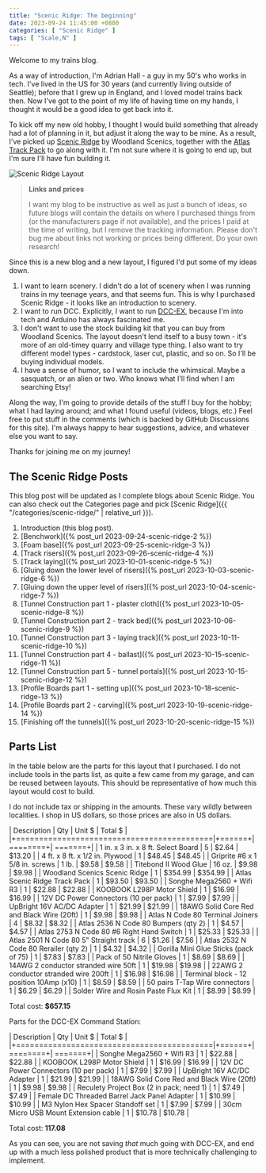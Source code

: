 ```yaml
---
title: "Scenic Ridge: The beginning"
date: 2023-09-24 11:45:00 +0800
categories: [ "Scenic Ridge" ]
tags: [ "Scale,N" ]
---
```


Welcome to my trains blog.

As a way of introduction, I'm Adrian Hall - a guy in my 50's who works in tech.  I've lived in the US for 30 years (and currently living outside of Seattle); before that I grew up in England, and I loved model trains back then.  Now I've got to the point of my life of having time on my hands, I thought it would be a good idea to get back into it.

To kick off my new old hobby, I thought I would build something that already had a lot of planning in it, but adjust it along the way to be mine.  As a result, I've picked up [Scenic Ridge](https://www.hobbytown.com/woodland-scenics-scenic-ridge-layout-kit-n-scale-woost1482/p291522) by Woodland Scenics, together with the [Atlas Track Pack](https://www.trainz.com/products/atlas-2588-n-scale-scenic-ridge-track-pack) to go along with it.  I'm not sure where it is going to end up, but I'm sure I'll have fun building it.

![Scenic Ridge Layout](https://woodlandscenics.woodlandscenics.com/images/NewWSWeb/ST1482_f_1.jpg)

> **Links and prices**
>
> I want my blog to be instructive as well as just a bunch of ideas, so future blogs will contain the details on where I purchased things from (or the manufacturers page if not available), and the prices I paid at the time of writing, but I remove the tracking information.  Please don't bug me about links not working or prices being different.  Do your own research!

Since this is a new blog and a new layout, I figured I'd put some of my ideas down.

1. I want to learn scenery. I didn't do a lot of scenery when I was running trains in my teenage years, and that seems fun.  This is why I purchased Scenic Ridge - it looks like an introduction to scenery.
2. I want to run DCC.  Explicitly, I want to run [DCC-EX](https://dcc-ex.com), because I'm into tech and Arduino has always fascinated me.
3. I don't want to use the stock building kit that you can buy from Woodland Scenics.  The layout doesn't lend itself to a busy town - it's more of an old-timey quarry and village type thing.  I also want to try different model types - cardstock, laser cut, plastic, and so on.  So I'll be buying individual models.
4. I have a sense of humor, so I want to include the whimsical.  Maybe a sasquatch, or an alien or two.  Who knows what I'll find when I am searching Etsy!

Along the way, I'm going to provide details of the stuff I buy for the hobby; what I had laying around; and what I found useful (videos, blogs, etc.)  Feel free to put stuff in the comments (which is backed by GitHub Discussions for this site).  I'm always happy to hear suggestions, advice, and whatever else you want to say.

Thanks for joining me on my journey!

## The Scenic Ridge Posts

This blog post will be updated as I complete blogs about Scenic Ridge.  You can also check out the Categories page and pick [Scenic Ridge]({{ "/categories/scenic-ridge/" | relative_url }}).

1. Introduction (this blog post).
2. [Benchwork]({% post_url 2023-09-24-scenic-ridge-2 %})
3. [Foam base]({% post_url 2023-09-25-scenic-ridge-3 %})
4. [Track risers]({% post_url 2023-09-26-scenic-ridge-4 %})
5. [Track laying]({% post_url 2023-10-01-scenic-ridge-5 %})
6. [Gluing down the lower level of risers]({% post_url 2023-10-03-scenic-ridge-6 %})
7. [Gluing down the upper level of risers]({% post_url 2023-10-04-scenic-ridge-7 %})
8. [Tunnel Construction part 1 - plaster cloth]({% post_url 2023-10-05-scenic-ridge-8 %})
9. [Tunnel Construction part 2 - track bed]({% post_url 2023-10-06-scenic-ridge-9 %})
10. [Tunnel Construction part 3 - laying track]({% post_url 2023-10-11-scenic-ridge-10 %})
11. [Tunnel Construction part 4 - ballast]({% post_url 2023-10-15-scenic-ridge-11 %})
12. [Tunnel Construction part 5 - tunnel portals]({% post_url 2023-10-15-scenic-ridge-12 %})
13. [Profile Boards part 1 - setting up]({% post_url 2023-10-18-scenic-ridge-13 %})
14. [Profile Boards part 2 - carving]({% post_url 2023-10-19-scenic-ridge-14 %})
15. [Finishing off the tunnels]({% post_url 2023-10-20-scenic-ridge-15 %})

## Parts List

In the table below are the parts for this layout that I purchased. I do not include tools in the parts list, as quite a few came from my garage, and can be reused between layouts.  This should be representative of how much this layout would cost to build.

I do not include tax or shipping in the amounts.  These vary wildly between localities.  I shop in US dollars, so those prices are also in US dollars.

| Description                                | Qty    | Unit $  | Total $ |
|+===========================================|+======+|========+| =======+|
| 1 in. x 3 in. x 8 ft. Select Board         | 5      | $2.64   | $13.20  |
| 4 ft. x 8 ft. x 1/2 in. Plywood            | 1      | $48.45  | $48.45  |
| Griprite #6 x 1 5/8 in. screws             | 1 lb.  | $9.58   | $9.58   |
| Titebond II Wood Glue                      | 16 oz. | $9.98   | $9.98   |
| Woodland Scenics Scenic Ridge              | 1      | $354.99 | $354.99 |
| Atlas Scenic Ridge Track Pack              | 1      | $93.50  | $93.50  |
| Songhe Mega2560 + Wifi R3                  | 1      | $22.88  | $22.88  |
| KOOBOOK L298P Motor Shield                 | 1      | $16.99  | $16.99  |
| 12V DC Power Connectors (10 per pack)      | 1      | $7.99   | $7.99   |
| UpBright 16V AC/DC Adapter                 | 1      | $21.99  | $21.99  |
| 18AWG Solid Core Red and Black Wire (20ft) | 1      | $9.98   | $9.98   |
| Atlas N Code 80 Terminal Joiners           | 4      | $8.32   | $8.32   |
| Atlas 2536 N Code 80 Bumpers (qty 2)       | 1      | $4.57   | $4.57   |
| Atlas 2753 N Code 80 #6 Right Hand Switch  | 1      | $25.33  | $25.33  |
| Atlas 2501 N Code 80 5" Straight track     | 6      | $1.26   | $7.56   |
| Atlas 2532 N Code 80 Rerailer (qty 2)      | 1      | $4.32   | $4.32   |
| Gorilla Mini Glue Sticks (pack of 75)      | 1      | $7.83   | $7.83   |
| Pack of 50 Nitrile Gloves                  | 1      | $8.69   | $8.69   |
| 14AWG 2 conductor stranded wire 50ft       | 1      | $19.98  | $19.98  |
| 22AWG 2 conductor stranded wire 200ft      | 1      | $16.98  | $16.98  |
| Terminal block - 12 position 10Amp (x10)   | 1      | $8.59   | $8.59   |
| 50 pairs T-Tap Wire connectors             | 1      | $6.29   | $6.29   |
| Solder Wire and Rosin Paste Flux Kit       | 1      | $8.99   | $8.99   |

Total cost: **$657.15**

Parts for the DCC-EX Command Station:

| Description                                | Qty    | Unit $  | Total $ |
|+===========================================|+======+|========+| =======+|
| Songhe Mega2560 + Wifi R3                  | 1      | $22.88  | $22.88  |
| KOOBOOK L298P Motor Shield                 | 1      | $16.99  | $16.99  |
| 12V DC Power Connectors (10 per pack)      | 1      | $7.99   | $7.99   |
| UpBright 16V AC/DC Adapter                 | 1      | $21.99  | $21.99  |
| 18AWG Solid Core Red and Black Wire (20ft) | 1      | $9.98   | $9.98   |
| Reculety Project Box (2 in pack; need 1)   | 1      | $7.49   | $7.49   |
| Female DC Threaded Barrel Jack Panel Adapter | 1    | $10.99  | $10.99  |
| M3 Nylon Hex Spacer Standoff set           | 1      | $7.99   | $7.99   |
| 30cm Micro USB Mount Extension cable       | 1      | $10.78  | $10.78  |

Total cost: **117.08**

As you can see, you are not saving *that* much going with DCC-EX, and end up with a much less polished product that is more technically challenging to implement.
